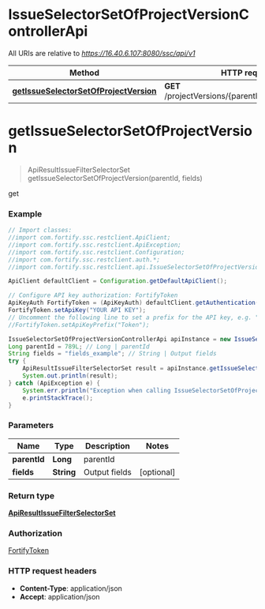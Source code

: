 # IssueSelectorSetOfProjectVersionControllerApi

All URIs are relative to *https://16.40.6.107:8080/ssc/api/v1*

Method | HTTP request | Description
------------- | ------------- | -------------
[**getIssueSelectorSetOfProjectVersion**](IssueSelectorSetOfProjectVersionControllerApi.md#getIssueSelectorSetOfProjectVersion) | **GET** /projectVersions/{parentId}/issueSelectorSet | get


<a name="getIssueSelectorSetOfProjectVersion"></a>
# **getIssueSelectorSetOfProjectVersion**
> ApiResultIssueFilterSelectorSet getIssueSelectorSetOfProjectVersion(parentId, fields)

get

### Example
```java
// Import classes:
//import com.fortify.ssc.restclient.ApiClient;
//import com.fortify.ssc.restclient.ApiException;
//import com.fortify.ssc.restclient.Configuration;
//import com.fortify.ssc.restclient.auth.*;
//import com.fortify.ssc.restclient.api.IssueSelectorSetOfProjectVersionControllerApi;

ApiClient defaultClient = Configuration.getDefaultApiClient();

// Configure API key authorization: FortifyToken
ApiKeyAuth FortifyToken = (ApiKeyAuth) defaultClient.getAuthentication("FortifyToken");
FortifyToken.setApiKey("YOUR API KEY");
// Uncomment the following line to set a prefix for the API key, e.g. "Token" (defaults to null)
//FortifyToken.setApiKeyPrefix("Token");

IssueSelectorSetOfProjectVersionControllerApi apiInstance = new IssueSelectorSetOfProjectVersionControllerApi();
Long parentId = 789L; // Long | parentId
String fields = "fields_example"; // String | Output fields
try {
    ApiResultIssueFilterSelectorSet result = apiInstance.getIssueSelectorSetOfProjectVersion(parentId, fields);
    System.out.println(result);
} catch (ApiException e) {
    System.err.println("Exception when calling IssueSelectorSetOfProjectVersionControllerApi#getIssueSelectorSetOfProjectVersion");
    e.printStackTrace();
}
```

### Parameters

Name | Type | Description  | Notes
------------- | ------------- | ------------- | -------------
 **parentId** | **Long**| parentId |
 **fields** | **String**| Output fields | [optional]

### Return type

[**ApiResultIssueFilterSelectorSet**](ApiResultIssueFilterSelectorSet.md)

### Authorization

[FortifyToken](../README.md#FortifyToken)

### HTTP request headers

 - **Content-Type**: application/json
 - **Accept**: application/json

